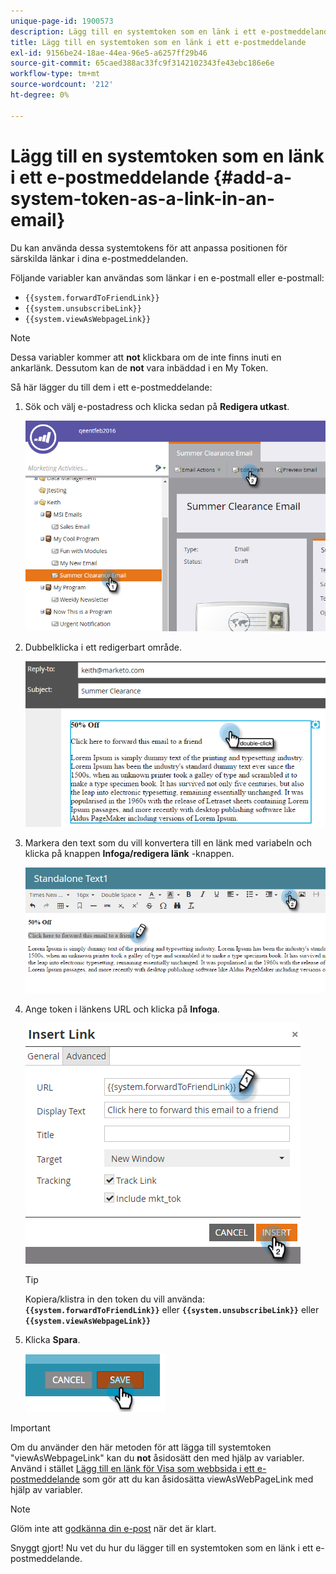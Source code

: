 ```yaml
---
unique-page-id: 1900573
description: Lägg till en systemtoken som en länk i ett e-postmeddelande - Marketo Docs - Produktdokumentation
title: Lägg till en systemtoken som en länk i ett e-postmeddelande
exl-id: 9156be24-18ae-44ea-96e5-a6257ff29b46
source-git-commit: 65caed388ac33fc9f3142102343fe43ebc186e6e
workflow-type: tm+mt
source-wordcount: '212'
ht-degree: 0%

---
```


# Lägg till en systemtoken som en länk i ett e-postmeddelande {#add-a-system-token-as-a-link-in-an-email}

Du kan använda dessa systemtokens för att anpassa positionen för särskilda länkar i dina e-postmeddelanden.

Följande variabler kan användas som länkar i en e-postmall eller e-postmall:

* `{{system.forwardToFriendLink}}`
* `{{system.unsubscribeLink}}`
* `{{system.viewAsWebpageLink}}`

>[!NOTE]
>
>Dessa variabler kommer att **not** klickbara om de inte finns inuti en ankarlänk. Dessutom kan de **not** vara inbäddad i en My Token.

Så här lägger du till dem i ett e-postmeddelande:

1. Sök och välj e-postadress och klicka sedan på **Redigera utkast**.

   ![](assets/one-1.png)

1. Dubbelklicka i ett redigerbart område.

   ![](assets/two-1.png)

1. Markera den text som du vill konvertera till en länk med variabeln och klicka på knappen **Infoga/redigera länk** -knappen.

   ![](assets/three-1.png)

1. Ange token i länkens URL och klicka på **Infoga**.

   ![](assets/four-1.png)

   >[!TIP]
   >
   >Kopiera/klistra in den token du vill använda: **`{{system.forwardToFriendLink}}`** eller **`{{system.unsubscribeLink}}`** eller **`{{system.viewAsWebpageLink}}`**

1. Klicka **Spara**.

   ![](assets/image2014-9-17-22-3a12-3a17.png)

>[!IMPORTANT]
>
>Om du använder den här metoden för att lägga till systemtoken &quot;viewAsWebpageLink&quot; kan du **not** åsidosätt den med hjälp av variabler. Använd i stället [Lägg till en länk för Visa som webbsida i ett e-postmeddelande](/help/marketo/product-docs/email-marketing/general/functions-in-the-editor/add-a-view-as-web-page-link-to-an-email.md) som gör att du kan åsidosätta viewAsWebPageLink med hjälp av variabler.

>[!NOTE]
>
>Glöm inte att [godkänna din e-post](/help/marketo/product-docs/email-marketing/general/creating-an-email/approve-an-email.md) när det är klart.

Snyggt gjort! Nu vet du hur du lägger till en systemtoken som en länk i ett e-postmeddelande.
